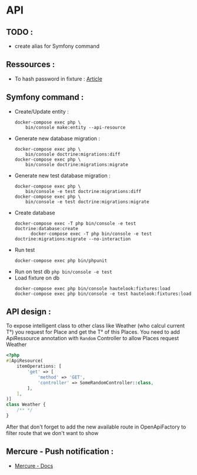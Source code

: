 # API

## TODO :

-   create alias for Symfony command

## Ressources :

-   To hash password in fixture : [Article](https://yalit.be/blog/2020/11/08/symfony-hautelook-alice-hash-passwords-at-fixtures-load/)

## Symfony command :

-   Create/Update entity :
    ```
    docker-compose exec php \
        bin/console make:entity --api-resource
    ```
-   Generate new database migration :
    ```
    docker-compose exec php \
        bin/console doctrine:migrations:diff
    docker-compose exec php \
        bin/console doctrine:migrations:migrate
    ```
-   Generate new test database migration :
    ```
    docker-compose exec php \
        bin/console -e test doctrine:migrations:diff
    docker-compose exec php \
        bin/console -e test doctrine:migrations:migrate
    ```
-   Create database
    ```
    docker-compose exec -T php bin/console -e test doctrine:database:create
          docker-compose exec -T php bin/console -e test doctrine:migrations:migrate --no-interaction
    ```
-   Run test
    ```
    docker-compose exec php bin/phpunit
    ```
-   Run on test db `php bin/console -e test`
-   Load fixture on db
    ```
    docker-compose exec php bin/console hautelook:fixtures:load
    docker-compose exec php bin/console -e test hautelook:fixtures:load
    ```

## API design :

To expose intelligent class to other class like Weather (who calcul current T°) you request for Place and get the T° of this Places.
You need to add ApiRessource annotation with `Random` Controller to allow Places request Weather

```php
<?php
#[ApiResource(
    itemOperations: [
        'get' => [
            'method' => 'GET',
            'controller' => SomeRandomController::class,
        ],
    ],
)]
class Weather {
    /** */
}
```

After that don't forget to add the new available route in OpenApiFactory to filter route that we don't want to show

## Mercure - Push notification :

-   [Mercure - Docs](https://mercure.rocks/docs/getting-started#subscribing)
